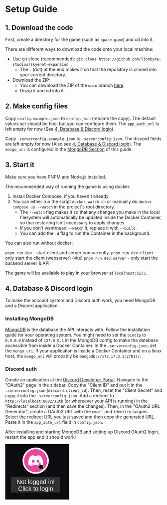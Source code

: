 # Setup Guide

## 1. Download the code

First, create a directory for the game (such as `space-game`) and cd into it.

There are different ways to download the code onto your local machine:
- Use git clone (recommended): `git clone https://github.com/lionbyte-studios/skyenet-expansion .`
    - The `.` (dot) at the end makes it so that the repository is cloned into your current directory.
- Download the ZIP:
    - You can download the ZIP of the `main` branch [here](https://github.com/Lionbyte-Studios/skyenet-expansion/archive/refs/heads/main.zip).
    - Unzip it and cd into it.

## 2. Make config files

Copy `config.example.json` to `config.json` (rename the copy). The default values set should be fine, but you can configure them. The `app_auth_url` is left empty for now (See [4. Database & Discord login](#4-database--discord-login)).

Copy `.serverconfig.example.json` to `.serverconfig.json`. The discord fields are left empty for now (Also see [4. Database & Discord login](#4-database--discord-login)). The `mongo_uri` is configured in the [MongoDB Section](#installing-mongodb) of this guide.

## 3. Start it

Make sure you have PNPM and Node.js installed.

The recommended way of running the game is using docker:

1. Install Docker Compose, if you haven't already.
2. You can either run the script `docker-watch.sh` or manually do `docker compose up --watch` in the project's root directory.
    - The `--watch` flag makes it so that any changes you make in the local filesystem will automatically be updated inside the Docker Container, so that restarting isn't necessary to apply changes.
    - If you don't want/need `--watch` it, replace it with `--build`.
    - You can add the `-d` flag to run the Container in the background.

You can also run without docker:

`pnpm run dev` - start client and server concurrently.
`pnpm run dev:client` - only start the client (webserver) (vite)
`pnpm run dev:server` - only start the backend server & API

The game will be available to play in your browser at `localhost:5173`.


## 4. Database & Discord login

To make the account system and Discord auth work, you need MongoDB and a Discord application.

### Installing MongoDB

[MongoDB](https://www.mongodb.com/) is the database the API interacts with.
Follow the installation guide for your operating system. You might need to set the `bindIp` to `0.0.0.0` instead of `127.0.0.1` in the MongoDB config to make the database accessible from inside a Docker Container.
In the `.serverconfig.json`, set the `mongo_uri`.
If your application is inside a Docker Container and on a linux host, the `mongo_uri` will probably be `mongodb://172.17.0.1:27017/`.

### Discord auth

Create an application at the [Discord Developer Portal](https://discord.com/developers/applications/).
Navigate to the "OAuth2" page in the sidebar.
Copy the "Client ID" and put it in the `.serverconfig.json` (`discord.client_id`). Then, reset the "Client Secret" and copy it into the `.serverconfig.json`.
Add a redirect to `http://localhost:8082/auth` (or whereever your API is running) in the "Redirects" section (and then save the changes). Then, in the "OAuth2 URL Generator", create a OAuth2 URL with the `email` and `identify` scopes. Select the redirect URL you just saved and then copy the generated URL. Paste it in the `app_auth_url` field in `config.json`.

After installing and starting MongoDB and setting up Discord OAuth2 login, restart the app and it should work!

![discord login button](docs/images/discord_login_button.png)